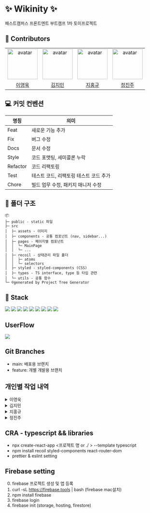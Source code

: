 # :sparkles: Wikinity :sparkles:

패스트캠퍼스 프론트엔트 부트캠프 1차 토이프로젝트

## :clap: Contributors

<table>
    <tr>
        <td align="center"><img alt="avatar" src="https://github.com/wowba.png" width="100"></td>
        <td align="center"><img alt="avatar" src="https://github.com/moana16.png" width="100"></td>
        <td align="center"><img alt="avatar" src="https://github.com/JiHongkyu.png" width="100"></td>
        <td align="center"><img alt="avatar" src="https://github.com/jinjoo-jung.png" width="100"></td>
    </tr>
    <tr>
        <td align="center"><a href="https://github.com/wowba">이영욱</a></td>
        <td align="center"><a href="https://github.com/moana16">김지민</a></td>
        <td align="center"><a href="https://github.com/JiHongkyu">지홍규</a></td>
        <td align="center"><a href="https://github.com/jinjoo-jung">정진주</a></td>
    </tr>
</table>

## :computer: 커밋 컨벤션

| 명칭     | 의미                                   |
| -------- | -------------------------------------- |
| Feat     | 새로운 기능 추가                       |
| Fix      | 버그 수정                              |
| Docs     | 문서 수정                              |
| Style    | 코드 포맷팅, 세미콜론 누락             |
| Refactor | 코드 리팩토링                          |
| Test     | 테스트 코드, 리팩토링 테스트 코드 추가 |
| Chore    | 빌드 업무 수정, 패키지 매니저 수정     |

## :file_folder: 폴더 구조

```
📦
├─ public - static 파일
├─ src
│  ├─ assets - 이미지
│  ├─ components - 공통 컴포넌트 (nav, sidebar...)
│  ├─ pages - 페이지별 컴포넌트
│  │  └─ MainPage
│  │  └─ ...
│  ├─ recoil - 상태관리 파일 폴더
│  │  ├─ atoms
│  │  └─ selectors
│  ├─ styled - styled-components (CSS)
│  ├─ types - TS interface, type 등 타입 관련
│  └─ utils - 공통 함수
└─ ©generated by Project Tree Generator

```

## :hammer: Stack

<p align="left">
  <img src="https://img.shields.io/badge/github-181717?style=for-the-badge&logo=github&logoColor=white">
  <img src="https://img.shields.io/badge/Html-E34F26?style=for-the-badge&logo=html5&logoColor=white"/>
  <img src="https://img.shields.io/badge/javascript-F7DF1E?style=for-the-badge&logo=javascript&logoColor=black"/>
  <img src="https://img.shields.io/badge/React-61DAFB?style=for-the-badge&logo=React&logoColor=black"/>
  <img src="https://img.shields.io/badge/recoil-007AF4?style=for-the-badge&logo=recoil&logoColor=black"/>
  <img src="https://img.shields.io/badge/styled components-DB7093?style=for-the-badge&logo=styled-components&logoColor=white"/>
  <img src="https://img.shields.io/badge/Firebase-FFCA28?style=for-the-badge&logo=firebase&logoColor=black"/>
  <img src="https://img.shields.io/badge/Prettier-F7B93E?logo=prettier&logoColor=fff&style=for-the-badge"/>
  <img src="https://img.shields.io/badge/Eslint-4B32C3?logo=eslint&logoColor=fff&style=for-the-badge"/>
</p>

## UserFlow

<p align="left">
  <img src="https://github.com/wowba/Wikinity/assets/87873821/d03cd6fe-245e-4918-876a-dab3d44cfbad" />
</p>

## Git Branches

- main: 배포용 브랜치
- feature: 개별 개발용 브랜치

## 개인별 작업 내역

<details>
<summary>이영욱</summary>

## 개발환경 설정

- Firebase 프로젝트 생성 및 FireStore(DB), Storage, Auth 설정.
- Github을 이용한 CI 및 Github Action, Firebase Hosting을 연계하여 CD 설정.

## private, public router 설정

- Route의 중첩 라우팅을 이용하여 publicRoute, PrivateRoute 컴포넌트를 생성하여
  로그인 여부에 따라 각 페이지별 접근 권한 판단할 수 있는 기능 추가.

|                                     로그인 시 publicRouter 이동 방지                                     |                                   로그아웃 시 privateRouter 이동 방지                                   |
| :------------------------------------------------------------------------------------------------------: | :-----------------------------------------------------------------------------------------------------: |
| ![privateRouter](https://github.com/wowba/Wikinity/assets/87873821/972183ef-3738-425c-9506-dc4d7b1d0ed6) | ![publicRouter](https://github.com/wowba/Wikinity/assets/87873821/47618172-79df-4404-bfd2-3adaf381df6e) |

## 로그인 / 회원가입 페이지

- Firebase의 Auth 기능을 이용하여 로그인 기능 구현.
- Recoil을 이용하여 userState, isLoginState를 각각 생성하여
  router에서 로그인 판단 여부 및 유저 정보 저장.

|                        로그인 실패시 시각적으로 확인할 수 있는 애니메이션                        |                            회원가입 중 잘못된 정보 기입시 alert 및 애니메이션                            |
| :----------------------------------------------------------------------------------------------: | :------------------------------------------------------------------------------------------------------: |
| ![login](https://github.com/wowba/Wikinity/assets/87873821/21125cc7-c506-44a8-8028-b65986ae46e5) | ![createAccount](https://github.com/wowba/Wikinity/assets/87873821/3e2368fb-d6b0-4067-aaf1-a996143e5471) |

## NavBar 공통 컴포넌트 작성 / 유저 프로필 모달

- 여러 페이지로 이동할 수 있는 링크 및 모달 이미지를 가진 상단 NavBar 컴포넌트 작성
- 유저 정보 확인 및 수정할 수 있는 ProfileModal 컴포넌트 작성
  - 로그아웃 시 유저 관련 state 초기화 및 publicRouter로 이동

|                                              NavBar                                               |                                              Profile Modal                                              |
| :-----------------------------------------------------------------------------------------------: | :-----------------------------------------------------------------------------------------------------: |
| ![navBar](https://github.com/wowba/Wikinity/assets/87873821/4865c26e-2e1f-432a-a2e3-f9847bcbc84a) | ![profileModal](https://github.com/wowba/Wikinity/assets/87873821/67e6dc77-3ad1-4f6a-95e4-9d4375d4c292) |

## Firebase Auth / Recoil 이슈

Firebase의 Auth를 이용해 유저 로그인 정보를 받아올 시, Recoil을 이용해 해당 정보를 저장할 때
Auth에서 받아온 로그인 정보가 불변 객체가 되어 후에 로그아웃시 에러가 발생하는 이슈가 있었다.
검색해보니 해당 이슈는 상태관리 라이브러리 중 Recoil만 있는 듯 하였다.

이를 해결하기 위해 받아온 유저 정보를 그대로 저장하는 것이 아닌,
객체를 변경 가능하도록 깊은 복사하여 새로 생성한 뒤 저장하도록 하였다.
Recoil에 저장하기 전, 받아온 유저 정보 객체를 깊은복사를 한 뒤 State에 저장하여
후에 Firebase에서 해당 정보에 접근하여 정보를 수정할 수 있도록 변경했다.

```javascript
signInWithEmailAndPassword(auth, email, password).then(async (userCredential) => {
  // Signed in
  const { user } = userCredential;
  const userId = userCredential.user.uid;
  const docRef = doc(db, 'user', userId);
  const docSnap = await getDoc(docRef);
  const userCopy = JSON.parse(JSON.stringify(user)); // 깊은복사 후 state 저장
  setUserState({
    userCredential: userCopy,
    userData: docSnap.data()
  });
  setLoginState(true);
  navigate('/');
});
```

## 후기

- 처음으로 Firebase를 이용하여 개발 환경설정 및 기능구현을 진행하였는데, 토이 프로젝트로 사용하기에 매우 적합한 서비스를 경험해볼 수 있어서 좋았다.
- 프론트엔드 프로젝트는 처음 협업을 해 보았는데, 코딩을 시작하기 전 UserFlow를 통해 페이지 및 사용될 컴포넌트 까지 사전에 대략적으로 구분해 놓으면 추후에 진행할 때 크게 도움이 될 것이다.
- 개발하기에 급급해 공통된 컴포넌트 및 로직을 추상화 하는데 소흘하였다. 추후에는 화면 내 구조를 구상할 때 공통으로 사용될 컴포넌트들을 먼저 추상화 한 뒤,  
  다른 구체적인 컴포넌트를 생각해 보아야 겠다.
- 코드리뷰를 진행하지 않고 화면상으로만 리뷰를 진행했는데, 다음에는 적극적인 코드리뷰를 통해 더 좋은 코드를 작성하도록 노력해야겠다.

</details>

<details>
<summary>김지민</summary>

## :key: Wiki 페이지 주요 기능

|                                           글 작성하기                                            |                                           글 수정하기                                           |
| :----------------------------------------------------------------------------------------------: | :---------------------------------------------------------------------------------------------: |
| ![write](https://github.com/wowba/Wikinity/assets/65649035/1c8795f8-dabb-4f13-b874-7dc057578a15) | ![edit](https://github.com/wowba/Wikinity/assets/65649035/35f2ef39-bb2c-4c30-9a8b-691f0643642e) |
|              Markdown Editor를 이용해 글 작성 가능,<br/> 실제 firestore에 업로드됨               |             Markdown Editor를 이용해 글 수정 가능, <br/>firestore 데이터도 수정 됨              |

<br/>

|                                              글 삭제하기                                              |                                           제목으로 검색하기                                           |
| :---------------------------------------------------------------------------------------------------: | :---------------------------------------------------------------------------------------------------: |
| ![delete (1)](https://github.com/wowba/Wikinity/assets/65649035/2f534f86-303c-4c3d-97b3-1ac21341c6bd) | ![search (2)](https://github.com/wowba/Wikinity/assets/65649035/6117b23c-8c51-4e3c-b71f-8889c433e9b3) |
|                     삭제 버튼 누르면 글 삭제가능<br/> 실제 firestore에서도 삭제됨                     |                                      제목을 이용한 글 찾기 가능                                       |

<br/>

|                                      카테고리 별 글 목록 변경                                       |                                            카테고리 추가                                            |
| :-------------------------------------------------------------------------------------------------: | :-------------------------------------------------------------------------------------------------: |
| ![category](https://github.com/wowba/Wikinity/assets/65649035/ebc4d08b-b4b7-4ea1-9635-ca3a8a2e24e0) | ![cate_add](https://github.com/wowba/Wikinity/assets/65649035/ad8fe207-d9d6-4308-a30a-2e3520d7c420) |
|                   카테고리 별 선택된 카테고리에 해당하는 목록 보여주는 기능 구현                    |                                     카테고리 명 추가 기능 구현                                      |

<br/>

## :key: Main 페이지 모달 주요 기능

|                                                           출퇴근 모달                                                            |                                                 투두리스트 모달                                                 |
| :------------------------------------------------------------------------------------------------------------------------------: | :-------------------------------------------------------------------------------------------------------------: |
|                ![commute](https://github.com/wowba/Wikinity/assets/65649035/15793d0b-e56d-45d3-b8fd-24cf2a5f3ae9)                |         ![todo](https://github.com/wowba/Wikinity/assets/65649035/3e84563a-86a8-4248-b423-e1165fc33010)         |
| 출퇴근 버튼으로 출근 시간 측정하는 모달 구현, <br/>Recoil의 state를 사용해 모달을 종료하고 다시 들어가도 출근 시간 기록하게 구현 | 투두 기능 구현, <br/>Recoil로 구현하여 투두 모달을 종료하고 다시 들어가도 투두 리스트 상태가 변경되지 않게 구현 |

<br/>

## 느낀점

React 초보라 상태 관리 라이브러리나 관련된 툴을 사용해 본적이 없었는데 이번에 Recoil을 사용해 보았다.
처음에는 잘 이해가 가지않아 코드를 짜는데 어려움을 겪었는데 시간이 지날수록 오히려 Recoil을 사용해 관리하는게 코드 가독성이 높아지고
여러모로 재사용할 수 있어서 좋았다. 다른 상태관리 라이브러리도 사용해 볼 수 있겠다는 자신감이 생겼다.
또한, firebase에서 auth기능이나 storage는 사용해 보았지만 firestore기능은 처음 사용해 보았는데
생각보다 접근성이 좋고 이렇게 간단한 데이터를 다루는데 사용이 편리하여서 좋았다
아쉬운 점은 firestore에서 addDoc을 하면 아이디가 자동으로 생성이 되는데 인덱스 값이 아닌 랜덤형식의 string값으로 배정이 되어
더 복잡한 테이블을 구성하기가 어려웠다는 점이다.
하지만 협업을 진행하면서 다양한 코드도 접하게 되고 또한 개발 관련해 시야가 넓어진 것 같아서 좋은 경험으로 남을 것 같다

</details>

<details>
<summary>지홍규</summary>

## Notice 페이지

|                                                                              **공지 등록하기**                                                                               |                                          **공지 수정하기**                                           |
| :--------------------------------------------------------------------------------------------------------------------------------------------------------------------------: | :--------------------------------------------------------------------------------------------------: |
|                                     ![공지등록](https://github.com/wowba/Wikinity/assets/121606131/0af8eb54-203f-41fb-8a63-a0a2e66a1329)                                     | ![공지수정](https://github.com/wowba/Wikinity/assets/121606131/7b11a338-39bd-438b-aad8-791691620189) |
| 📌 공지 등록 시 firestore에 데이터 저장 <br> 📌 공백문자 submit 방어코드 <br> 📌 firebase Storage에 이미지 저장 <br> (uuid로 storage에 저장 시 이미지 이름 중복 안도록 구현) |         📌 등록할 때 저장한 비밀번호 검사 <br>📌 공지 수정 시 firestore에 저장된 데이터 수정         |

<br/>

|                                          **공지 삭제하기**                                           |                                          **공지 상세보기**                                           |
| :--------------------------------------------------------------------------------------------------: | :--------------------------------------------------------------------------------------------------: |
| ![공지삭제](https://github.com/wowba/Wikinity/assets/121606131/b0abceb8-50cb-46dc-9e08-c48c4f22c017) | ![공지상세](https://github.com/wowba/Wikinity/assets/121606131/c2c08eaf-b72c-4e1f-971b-9a45cbc0dcca) |
|        📌 등록할 때 저장한 비밀번호 검사 <br> 📌 공지 삭제 시 firestore에 저장된 데이터 삭제         |                             📌 해당 공지 클릭 시 공지 상세페이지로 이동                              |

<br/>

|                                          **공지 검색하기**                                           |                                              **페이지네이션**                                               |
| :--------------------------------------------------------------------------------------------------: | :---------------------------------------------------------------------------------------------------------: |
| ![공지검색](https://github.com/wowba/Wikinity/assets/121606131/6aa3afc2-f855-4cec-923a-1b070d69684a) |  ![페이지네이션](https://github.com/wowba/Wikinity/assets/121606131/abfe4f35-f6ab-43cc-b668-9474f9622b19)   |
| 📌 Enter키 or 검색하기 버튼 클릭 시 검색 동작 <br> 📌 검색어와 일치하는 공지 없다면 명시적으로 표시  | 📌 페이지버튼 클릭 시 페이지에 해당하는 공지 보여주기 <br>📌 이전 or 다음 버튼 클릭 시 페이지 넘어가게 구현 |

<br/>

**Carousel**

![캐러셀](https://github.com/wowba/Wikinity/assets/121606131/827ce579-c651-4a33-aac3-89329537259c)

📌 캐러셀 클릭 시 해당 공지 상세페이지로 이동

## 느낀점

- 구현은 어렵지 않았지만 TypeScript나 ESLint가 너무 까다로워서 진을 뺏던 것 같다. 그러나 이러한 도구들을 사용하면서 확실히 코드의 품질이 향상되는 것을 느낄 수 있었다.

- Firebase를 처음 사용해봤는데, 정말 간편하게 백엔드 서비스를 구축할 수 있어서 놀랐다. 앞으로 혼자 프로젝트를 진행할 때 Firebase를 애용할 것 같다.

- 이번 프로젝트가 처음 해보는 협업 프로젝트였는데 혼자 프로젝트를 진행할 때보다 신경써야할 게 훨씬 많다는 것을 깨달았다.<br>
  그래도 이번 프로젝트를 통해 어떻게 협업을 진행해야하는지 어느정도 감이 잡힌 것 같다.<br>

- 아쉬운 점이 있다면, 코드리뷰를 해보지 못한 것이다. 코드리뷰를 통해 피드백을 주고 받으면서 코드 품질을 높일 수 있었을 텐데 못해본 것이 너무 아쉽다. 다음 프로젝트에서는 꼭 코드리뷰 해보고싶다.

</details>

<details>
<summary>정진주</summary>

## 🌟ProjectPage 주요 기능

|프로젝트 리스트 페이지|프로젝트 작성 페이지|
|:--:|:--:|
|<img width="1512" alt="스크린샷 2023-09-22 오후 3 52 34" src="https://github.com/wowba/Wikinity/assets/85981963/42649bf5-ba4d-4100-a530-bfdec1b2d2e8">|<img width="1512" alt="스크린샷 2023-09-22 오후 3 52 42" src="https://github.com/wowba/Wikinity/assets/85981963/b575a560-a2e7-4e81-abb2-be91954e4832">|
|프로젝트의 리스트 <br/>미리보기에는 주제, 마감일, 인원 표시|팀명, 프로젝트 주제, 프로젝트 설명,<br/> 프로젝트 마감일, 참여인원을 작성할 수 있는 페이지 , <br/>상단의 진행중/완료를 클릭을 통해서 변경 가능|

|프로젝트 상세 글 페이지 |프로젝트 수정 페이지 |
|:--:|:--:|
|<img width="1512" alt="스크린샷 2023-09-22 오후 3 53 08" src="https://github.com/wowba/Wikinity/assets/85981963/3353d31a-0cf3-4ea1-9290-c90053cbf3cb">|<img width="1512" alt="스크린샷 2023-09-22 오후 3 53 16" src="https://github.com/wowba/Wikinity/assets/85981963/5d5e6fce-aca3-463f-9f78-75ee0f519175">|
|작성한 프로젝트 상세 페이지 <br/> 삭제 버튼을 통해 삭제 가능| 수정 페이지를 통해 글 수정 가능, <br/> 진행중/완료 변경 가능|

## 진행중/ 완료 표시

<img width="248" alt="스크린샷 2023-09-22 오후 2 35 46" src="https://github.com/wowba/Wikinity/assets/85981963/0da589b0-2ecc-4d3b-9c7f-e418cce8a61f">
<img width="246" alt="스크린샷 2023-09-22 오후 3 22 06" src="https://github.com/wowba/Wikinity/assets/85981963/d4077873-c0eb-4217-b6ae-71703f26986b">

## firestore에서도 project 컬렉션을 통해 데이터 crud가 가능하도록 구현하였다.

## 캘린더 기능

- react-calendar 라이브러리를 이용한 캘린더
- styled-component를 통해 디자인 변경
  <img width="1435" alt="스크린샷 2023-09-22 오후 3 50 32" src="https://github.com/wowba/Wikinity/assets/85981963/a9256821-2287-4b46-a85f-785fdd029b99">

## 구현 영상:

- 프로젝트 페이지 crud 구현 영상

https://github.com/wowba/Wikinity/assets/85981963/ff3a9d69-1e07-447a-a5a2-0e2f4862fcbd


### 아쉬운 점 & 배운점

- react와 typescript를 사용하여 만든 첫 토이프로젝트였기 때문에 react+ts의 문법을 익히는데 시간이 오래걸렸던 것 같아 아쉬웠다.
- 또한 상태관리를 위한 recoil을 처음 접했어서 더 공부한 뒤에 잘 사용하고 싶다.
- firebase를 처음 사용해봤지만 문서나 블로그를 보며 사용했는데 생각보다 접근성이 좋고 익숙해지는데 얼마 걸리지 않아
  사용하기 편리하다고 느꼈다.

</details>

## CRA - typescript && libraries

- npx create-react-app <프로젝트 명 or ./ > --template typescript
- npm install recoil styled-components react-router-dom
- prettier & eslint setting

## Firebase setting

0. firebase 프로젝트 생성 및 앱 등록
1. curl -sL https://firebase.tools | bash (firebase mac설치)
2. npm install firebase
3. firebase login
4. firebase init (storage, hosting, firestore)
